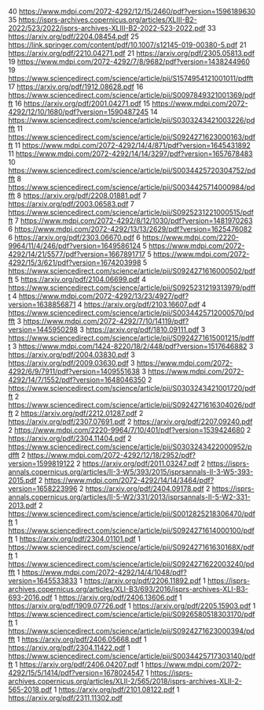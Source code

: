 40 https://www.mdpi.com/2072-4292/12/15/2460/pdf?version=1596189630
35 https://isprs-archives.copernicus.org/articles/XLIII-B2-2022/523/2022/isprs-archives-XLIII-B2-2022-523-2022.pdf
33 https://arxiv.org/pdf/2204.08454.pdf
25 https://link.springer.com/content/pdf/10.1007/s12145-019-00380-5.pdf
21 https://arxiv.org/pdf/2210.04271.pdf
21 https://arxiv.org/pdf/2305.05813.pdf
19 https://www.mdpi.com/2072-4292/7/8/9682/pdf?version=1438244960
19 https://www.sciencedirect.com/science/article/pii/S1574954121001011/pdfft
17 https://arxiv.org/pdf/1912.08628.pdf
16 https://www.sciencedirect.com/science/article/pii/S0097849321001369/pdfft
16 https://arxiv.org/pdf/2001.04271.pdf
15 https://www.mdpi.com/2072-4292/12/10/1680/pdf?version=1590487245
14 https://www.sciencedirect.com/science/article/pii/S0303243421003226/pdfft
11 https://www.sciencedirect.com/science/article/pii/S0924271623000163/pdfft
11 https://www.mdpi.com/2072-4292/14/4/871/pdf?version=1645431892
11 https://www.mdpi.com/2072-4292/14/14/3297/pdf?version=1657678483
10 https://www.sciencedirect.com/science/article/pii/S0034425720304752/pdfft
8 https://www.sciencedirect.com/science/article/pii/S0034425714000984/pdfft
8 https://arxiv.org/pdf/2208.01881.pdf
7 https://arxiv.org/pdf/2003.06583.pdf
7 https://www.sciencedirect.com/science/article/pii/S0925231221000515/pdfft
7 https://www.mdpi.com/2072-4292/8/12/1030/pdf?version=1481970263
6 https://www.mdpi.com/2072-4292/13/13/2629/pdf?version=1625476082
6 https://arxiv.org/pdf/2303.06670.pdf
6 https://www.mdpi.com/2220-9964/11/4/246/pdf?version=1649586124
5 https://www.mdpi.com/2072-4292/14/21/5577/pdf?version=1667891717
5 https://www.mdpi.com/2072-4292/15/3/621/pdf?version=1674203998
5 https://www.sciencedirect.com/science/article/pii/S0924271616000502/pdfft
5 https://arxiv.org/pdf/2104.06699.pdf
4 https://www.sciencedirect.com/science/article/pii/S0925231219313979/pdfft
4 https://www.mdpi.com/2072-4292/13/23/4927/pdf?version=1638856871
4 https://arxiv.org/pdf/2103.16607.pdf
4 https://www.sciencedirect.com/science/article/pii/S0034425712000570/pdfft
3 https://www.mdpi.com/2072-4292/7/10/14119/pdf?version=1445950298
3 https://arxiv.org/pdf/1810.09111.pdf
3 https://www.sciencedirect.com/science/article/pii/S0924271615001215/pdfft
3 https://www.mdpi.com/1424-8220/18/2/448/pdf?version=1517646882
3 https://arxiv.org/pdf/2004.03830.pdf
3 https://arxiv.org/pdf/2009.03630.pdf
3 https://www.mdpi.com/2072-4292/6/9/7911/pdf?version=1409551638
3 https://www.mdpi.com/2072-4292/14/7/1552/pdf?version=1648046350
2 https://www.sciencedirect.com/science/article/pii/S0303243421001720/pdfft
2 https://www.sciencedirect.com/science/article/pii/S0924271616304026/pdfft
2 https://arxiv.org/pdf/2212.01287.pdf
2 https://arxiv.org/pdf/2307.07691.pdf
2 https://arxiv.org/pdf/2207.09240.pdf
2 https://www.mdpi.com/2220-9964/7/10/401/pdf?version=1539424680
2 https://arxiv.org/pdf/2304.11404.pdf
2 https://www.sciencedirect.com/science/article/pii/S0303243422000952/pdfft
2 https://www.mdpi.com/2072-4292/12/18/2952/pdf?version=1599819122
2 https://arxiv.org/pdf/2011.03247.pdf
2 https://isprs-annals.copernicus.org/articles/II-3-W5/393/2015/isprsannals-II-3-W5-393-2015.pdf
2 https://www.mdpi.com/2072-4292/14/14/3464/pdf?version=1658223996
2 https://arxiv.org/pdf/2404.09178.pdf
2 https://isprs-annals.copernicus.org/articles/II-5-W2/331/2013/isprsannals-II-5-W2-331-2013.pdf
2 https://www.sciencedirect.com/science/article/pii/S0012825218306470/pdfft
1 https://www.sciencedirect.com/science/article/pii/S0924271614000100/pdfft
1 https://arxiv.org/pdf/2304.01101.pdf
1 https://www.sciencedirect.com/science/article/pii/S092427161630168X/pdfft
1 https://www.sciencedirect.com/science/article/pii/S0924271622003240/pdfft
1 https://www.mdpi.com/2072-4292/14/4/1048/pdf?version=1645533833
1 https://arxiv.org/pdf/2206.11892.pdf
1 https://isprs-archives.copernicus.org/articles/XLI-B3/693/2016/isprs-archives-XLI-B3-693-2016.pdf
1 https://arxiv.org/pdf/2406.13606.pdf
1 https://arxiv.org/pdf/1909.07726.pdf
1 https://arxiv.org/pdf/2205.15903.pdf
1 https://www.sciencedirect.com/science/article/pii/S0926580518303170/pdfft
1 https://www.sciencedirect.com/science/article/pii/S0924271623000394/pdfft
1 https://arxiv.org/pdf/2406.05668.pdf
1 https://arxiv.org/pdf/2304.11422.pdf
1 https://www.sciencedirect.com/science/article/pii/S0034425717303140/pdfft
1 https://arxiv.org/pdf/2406.04207.pdf
1 https://www.mdpi.com/2072-4292/15/5/1414/pdf?version=1678024547
1 https://isprs-archives.copernicus.org/articles/XLII-2/565/2018/isprs-archives-XLII-2-565-2018.pdf
1 https://arxiv.org/pdf/2101.08122.pdf
1 https://arxiv.org/pdf/2311.11302.pdf

